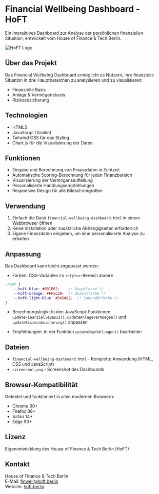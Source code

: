 # Financial Wellbeing Dashboard - HoFT

Ein interaktives Dashboard zur Analyse der persönlichen finanziellen Situation, entwickelt vom House of Finance & Tech Berlin.

![HoFT Logo](https://hoft.berlin/logo.png)

## Über das Projekt

Das Financial Wellbeing Dashboard ermöglicht es Nutzern, ihre finanzielle Situation in drei Hauptbereichen zu analysieren und zu visualisieren:
- Finanzielle Basis
- Anlage & Vermögensbasis
- Risikoabsicherung

## Technologien

- HTML5
- JavaScript (Vanilla)
- Tailwind CSS für das Styling
- Chart.js für die Visualisierung der Daten

## Funktionen

- Eingabe und Berechnung von Finanzdaten in Echtzeit
- Automatische Scoring-Berechnung für jeden Finanzbereich
- Visualisierung der Vermögensaufteilung
- Personalisierte Handlungsempfehlungen
- Responsive Design für alle Bildschirmgrößen

## Verwendung

1. Einfach die Datei `financial-wellbeing-dashboard.html` in einem Webbrowser öffnen
2. Keine Installation oder zusätzliche Abhängigkeiten erforderlich
3. Eigene Finanzdaten eingeben, um eine personalisierte Analyse zu erhalten

## Anpassung

Das Dashboard kann leicht angepasst werden:

- Farben: CSS-Variablen im `<style>`-Bereich ändern
```css
:root {
    --hoft-blue: #001E62;    /* Hauptfarbe */
    --hoft-orange: #FF5C39;  /* Akzentfarbe */
    --hoft-light-blue: #345082;  /* Sekundärfarbe */
}
```

- Berechnungslogik: In den JavaScript-Funktionen `updateFinanzielleBasis()`, `updateAnlageVermoegen()` und `updateRisikoabsicherung()` anpassen

- Empfehlungen: In der Funktion `updateEmpfehlungen()` bearbeiten

## Dateien

- `financial-wellbeing-dashboard.html` - Komplette Anwendung (HTML, CSS und JavaScript)
- `screenshot.png` - Screenshot des Dashboards

## Browser-Kompatibilität

Getestet und funktioniert in allen modernen Browsern:
- Chrome 90+
- Firefox 88+
- Safari 14+
- Edge 90+

## Lizenz

Eigenentwicklung des House of Finance & Tech Berlin (HoFT)

## Kontakt

House of Finance & Tech Berlin  
E-Mail: finwell@hoft.berlin  
Website: [hoft.berlin](https://hoft.berlin)
